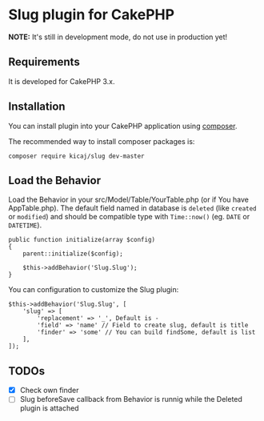 # Slug plugin for CakePHP

**NOTE:** It's still in development mode, do not use in production yet!

## Requirements

It is developed for CakePHP 3.x.

## Installation

You can install plugin into your CakePHP application using [composer](http://getcomposer.org).

The recommended way to install composer packages is:

```
composer require kicaj/slug dev-master
```

Load the Behavior
---------------------

Load the Behavior in your src/Model/Table/YourTable.php (or if You have AppTable.php). The default field named in database is `deleted` (like `created` or `modified`) and should be compatible type with `Time::now()` (eg. `DATE` or `DATETIME`).
```
public function initialize(array $config)
{
    parent::initialize($config);

    $this->addBehavior('Slug.Slug');
}
```

You can configuration to customize the Slug plugin:
```
$this->addBehavior('Slug.Slug', [
    'slug' => [
        'replacement' => '_', Default is -
        'field' => 'name' // Field to create slug, default is title
        'finder' => 'some' // You can build findSome, default is list
    ],
]);
```


## TODOs

- [X] Check own finder
- [ ] Slug beforeSave callback from Behavior is runnig while the Deleted plugin is attached
